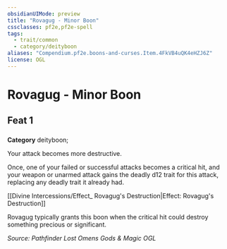 ```yaml
---
obsidianUIMode: preview
title: "Rovagug - Minor Boon"
cssclasses: pf2e,pf2e-spell
tags:
  - trait/common
  - category/deityboon
aliases: "Compendium.pf2e.boons-and-curses.Item.4FkVB4uQK4eHZJ6Z"
license: OGL
---
```

# Rovagug - Minor Boon
## Feat 1
### 

**Category** deityboon; 




Your attack becomes more destructive.

Once, one of your failed or successful attacks becomes a critical hit, and your weapon or unarmed attack gains the deadly d12 trait for this attack, replacing any deadly trait it already had.

[[Divine Intercessions/Effect_ Rovagug's Destruction|Effect: Rovagug's Destruction]]

Rovagug typically grants this boon when the critical hit could destroy something precious or significant.

*Source: Pathfinder Lost Omens Gods & Magic*
*OGL*
